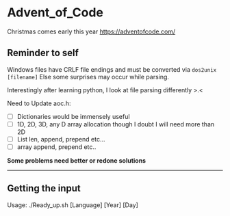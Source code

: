 # Advent_of_Code
Christmas comes early this year
https://adventofcode.com/

## Reminder to self

Windows files have CRLF file endings and must be converted via `dos2unix [filename]`
Else some surprises may occur while parsing.

Interestingly after learning python, I look at file parsing differently >.<

Need to Update aoc.h:

 - [ ] Dictionaries would be immensely useful
 - [ ] 1D, 2D, 3D, any D array allocation though I doubt I will need more than 2D
 - [ ] List len, append, prepend etc...
 - [ ] array append, prepend etc..

**Some problems need better or redone solutions**

---

## Getting the input

Usage: ./Ready_up.sh [Language] [Year] [Day]
